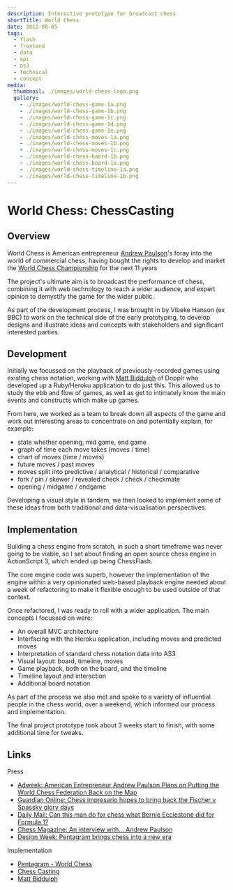 ```yaml
---
description: Interactive prototype for broadcast chess
shortTitle: World Chess
date: 2012-08-05
tags:
  - flash
  - frontend
  - data
  - api
  - as3
  - technical
  - concept
media:
  thumbnail: ./images/world-chess-logo.png
  gallery:
    - ./images/world-chess-game-1a.png
    - ./images/world-chess-game-1b.png
    - ./images/world-chess-game-1c.png
    - ./images/world-chess-game-1d.png
    - ./images/world-chess-game-1e.png
    - ./images/world-chess-moves-1a.png
    - ./images/world-chess-moves-1b.png
    - ./images/world-chess-moves-1c.png
    - ./images/world-chess-baord-1b.png
    - ./images/world-chess-board-1a.png
    - ./images/world-chess-timeline-1a.png
    - ./images/world-chess-timeline-1b.png
---
```


# World Chess: ChessCasting

## Overview

World Chess is American entrepreneur [Andrew Paulson](https://en.wikipedia.org/wiki/Andrew_Paulson)'s foray into the world of commercial chess, having bought the rights to develop and market the [World Chess Championship](https://google.co.uk/search?q=World+Chess+Championship&tbm=nws) for the next 11 years

The project's ultimate aim is to broadcast the performance of chess, combining it with web technology to reach a wider audience, and expert opinion to demystify the game for the wider public.

As part of the development process, I was brought in by Vibeke Hanson (ex BBC) to work on the technical side of the early prototyping, to develop designs and illustrate ideas and concepts with stakeholders and significant interested parties.

## Development

Initially we focussed on the playback of previously-recorded games using existing chess notation, working with [Matt Biddulph](https://hackdiary.com/) of Dopplr who developed up a Ruby/Heroku application to do just this. This allowed us to study the ebb and flow of games, as well as get to intimately know the main events and constructs which make up games.

From here, we worked as a team to break down all aspects of the game and work out interesting areas to concentrate on and potentially explain, for example:

- state whether opening, mid game, end game
- graph of time each move takes (moves / time)
- chart of moves (time / moves)
- future moves / past moves
- moves split into predictive / analytical / historical / comparative
- fork / pin / skewer / revealed check / check / checkmate
- opening / midgame / endgame

Developing a visual style in tandem, we then looked to implement some of these ideas from both traditional and data-visualisation perspectives.

## Implementation

Building a chess engine from scratch, in such a short timeframe was never going to be viable, so I set about finding an open source chess engine in ActionScript 3, which ended up being ChessFlash.

The core engine code was superb, however the implementation of the engine within a very opinionated web-based playback engine needed about a week of refactoring to make it flexible enough to be used outside of that context.

Once refactored, I was ready to roll with a wider application. The main concepts I focussed on were:

- An overall MVC architecture
- Interfacing with the Heroku application, including moves and predicted moves
- Interpretation of standard chess notation data into AS3
- Visual layout: board, timeline, moves
- Game playback, both on the board, and the timeline
- Timeline layout and interaction
- Additional board notation

As part of the process we also met and spoke to a variety of influential people in the chess world, over a weekend, which informed our process and implementation.

The final project prototype took about 3 weeks start to finish, with some additional time for tweaks.

## Links

Press

- [Adweek: American Entrepreneur Andrew Paulson Plans on Putting the World Chess Federation Back on the Map](https://adweek.com/news/advertising-branding/media-moguls-daring-move-make-chess-big-141168)
- [Guardian Online: Chess impresario hopes to bring back the Fischer v Spassky glory days](https://theguardian.com/sport/2012/jul/12/chess-impresario-fischer-spassky)
- [Daily Mail: Can this man do for chess what Bernie Ecclestone did for Formula 1?](https://dailymail.co.uk/home/moslive/article-2229987/Can-Andrew-Paulson-chess-Bernie-Ecclestone-did-Formula-1.html)
- [Chess Magazine: An interview with... Andrew Paulson](https://en.chessbase.com/home/TabId/211/PostId/4008589)
- [Design Week: Pentagram brings chess into a new era](https://designweek.co.uk/news/pentagram-brings-chess-into-a-new-era/3035344.article)

Implementation

- [Pentagram - World Chess](https://new.pentagram.com/2012/10/new-work-world-chess/)
- [Chess Casting](https://chessbase.com/Home/TabId/211/PostId/4009254/chesscasting--making-the-invisible-visible-240313.aspx)
- [Matt Biddulph](https://hackdiary.com/)
